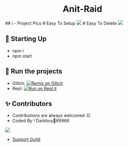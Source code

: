 <h1 align="center">Anit-Raid</h1>
## ℹ️
- Project Pics
# Easy To Setup
  <img src="https://cdn.discordapp.com/attachments/769174794439622727/769506987176099840/unknown.png" />
# Easy To Delete
  <img src="https://cdn.discordapp.com/attachments/769174794439622727/769507066926333982/unknown.png" />
 
## 📝 Starting Up
- npm i
- npm start

## 💨 Run the projects
- Glitch: [![Remix on Glitch](https://cdn.glitch.com/2703baf2-b643-4da7-ab91-7ee2a2d00b5b%2Fremix-button.svg)](https://glitch.com/edit/#!/import/github/TeamDarkDevs/Reaction-Role)
- Repl: [![Run on Repl.it](https://repl.it/badge/github/HELLMAKER0001/Alt-Detector)](https://repl.it/github/TeamDarkDevs/Reaction-Role)

## ✨ Contributors
- Contributions are always welcomed :D
- Coded By ! Darkboy🍭#9966

<a href="https://github.com/TeamDarkDevs/Reaction-Role">
  <img src="https://cdn.discordapp.com/avatars/697279777974911077/a_80ca0dd9e031ca03ceadfe57c65336c0.gif?size=1024" />
</a>

 - [Support Guild](https://discord.gg/devs)
